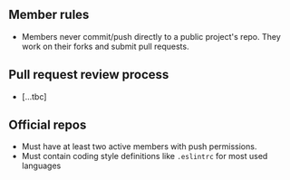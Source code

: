 ## Member rules

- Members never commit/push directly to a public project's repo. They work on their forks and submit pull requests.

## Pull request review process

- [...tbc]

## Official repos

- Must have at least two active members with push permissions.
- Must contain coding style definitions like `.eslintrc` for most used languages
